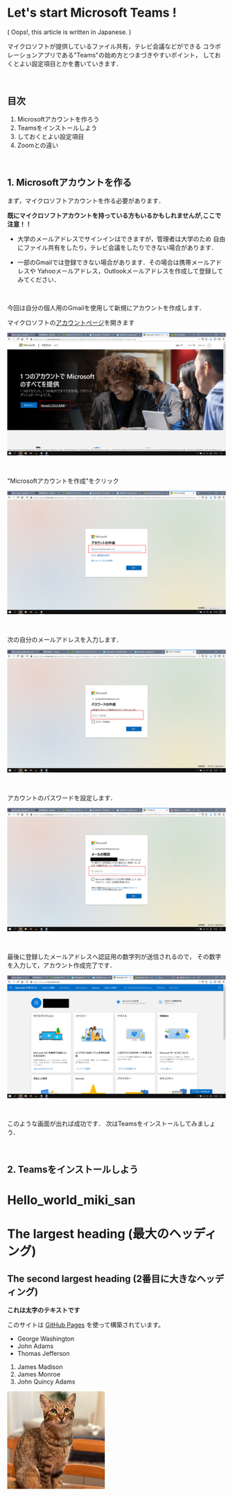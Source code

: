 # Let's start Microsoft Teams !

( Oops!, this article is written in Japanese. )

マイクロソフトが提供しているファイル共有，テレビ会議などができる
コラボレーションアプリである"Teams"の始め方とつまづきやすいポイント，
しておくとよい設定項目とかを書いていきます．

<br>

## 目次

1. Microsoftアカウントを作ろう
2. Teamsをインストールしよう
3. しておくとよい設定項目
4. Zoomとの違い

<br>

## 1. Microsoftアカウントを作る

まず，マイクロソフトアカウントを作る必要があります．

**既にマイクロソフトアカウントを持っている方もいるかもしれませんが,ここで注意！！**

- 大学のメールアドレスでサインインはできますが，管理者は大学のため
自由にファイル共有をしたり，テレビ会議をしたりできない場合があります．

- 一部のGmailでは登録できない場合があります．その場合は携帯メールアドレスや
Yahooメールアドレス，Outlookメールアドレスを作成して登録してみてください．

<br>

今回は自分の個人用のGmailを使用して新規にアカウントを作成します．

マイクロソフトの[アカウントページ](https://account.microsoft.com/account/Account?ru=https%3A%2F%2Faccount.microsoft.com%2F&destrt=home-index)を開きます

![alt None](images/0.png)

<br>

"Microsoftアカウントを作成"をクリック

![alt None](images/1.png)

<br>

次の自分のメールアドレスを入力します．

![alt None](images/2.png)

<br>

アカウントのパスワードを設定します．

![alt None](images/3.png)

<br>

最後に登録したメールアドレスへ認証用の数字列が送信されるので，
その数字を入力して，アカウント作成完了です．

![alt None](images/4.png)

<br>

このような画面が出れば成功です．
次はTeamsをインストールしてみましょう．

<br>

## 2. Teamsをインストールしよう






# Hello_world_miki_san


# The largest heading (最大のヘッディング)
## The second largest heading (2番目に大きなヘッディング)

**これは太字のテキストです**

このサイトは [GitHub Pages](https://pages.github.com/) を使って構築されています。

- George Washington
- John Adams
- Thomas Jefferson

1. James Madison
2. James Monroe
3. John Quincy Adams

![alt内容（マウスカーソルが当たったときの表示テキスト）](images/1.jpg)